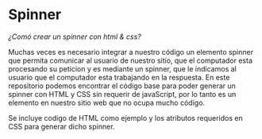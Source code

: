 # Spinner

*¿Comó crear un spinner con html & css?*

Muchas veces es necesario integrar a nuestro código un elemento spinner que permita comunicar al usuario de nuestro sitio, que el computador esta procesando su peticion y es mediante un spinner, que le indicamos al usuario que el computador esta trabajando en la respuesta. En este repositorio podemos encontrar el código base para poder generar un spinner con HTML y CSS sin requerir de javaScript, por lo tanto es un elemento en nuestro sitio web que no ocupa mucho código.

Se incluye codigo de HTML como ejemplo y los atributos requeridos en CSS para generar dicho spinner.
